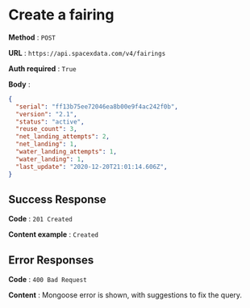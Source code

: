 # Create a fairing

**Method** : `POST`

**URL** : `https://api.spacexdata.com/v4/fairings`

**Auth required** : `True`

**Body** :

```json
{
  "serial": "ff13b75ee72046ea8b00e9f4ac242f0b",
  "version": "2.1",
  "status": "active",
  "reuse_count": 3,
  "net_landing_attempts": 2,
  "net_landing": 1,
  "water_landing_attempts": 1,
  "water_landing": 1,
  "last_update": "2020-12-20T21:01:14.606Z",
}
```

## Success Response

**Code** : `201 Created`

**Content example** : `Created`

## Error Responses

**Code** : `400 Bad Request`

**Content** : Mongoose error is shown, with suggestions to fix the query.

